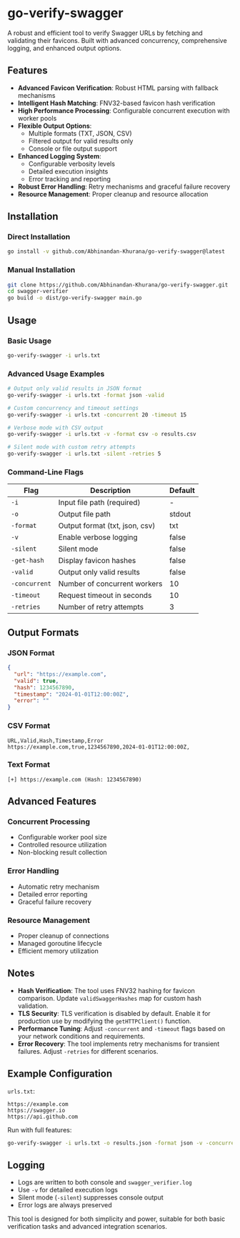 # go-verify-swagger

A robust and efficient tool to verify Swagger URLs by fetching and validating their favicons. Built with advanced concurrency, comprehensive logging, and enhanced output options.

## Features

- **Advanced Favicon Verification**: Robust HTML parsing with fallback mechanisms
- **Intelligent Hash Matching**: FNV32-based favicon hash verification
- **High Performance Processing**: Configurable concurrent execution with worker pools
- **Flexible Output Options**:
  - Multiple formats (TXT, JSON, CSV)
  - Filtered output for valid results only
  - Console or file output support
- **Enhanced Logging System**:
  - Configurable verbosity levels
  - Detailed execution insights
  - Error tracking and reporting
- **Robust Error Handling**: Retry mechanisms and graceful failure recovery
- **Resource Management**: Proper cleanup and resource allocation

## Installation

### Direct Installation

```bash
go install -v github.com/Abhinandan-Khurana/go-verify-swagger@latest
```

### Manual Installation

```bash
git clone https://github.com/Abhinandan-Khurana/go-verify-swagger.git
cd swagger-verifier
go build -o dist/go-verify-swagger main.go
```

## Usage

### Basic Usage

```bash
go-verify-swagger -i urls.txt
```

### Advanced Usage Examples

```bash
# Output only valid results in JSON format
go-verify-swagger -i urls.txt -format json -valid

# Custom concurrency and timeout settings
go-verify-swagger -i urls.txt -concurrent 20 -timeout 15

# Verbose mode with CSV output
go-verify-swagger -i urls.txt -v -format csv -o results.csv

# Silent mode with custom retry attempts
go-verify-swagger -i urls.txt -silent -retries 5
```

### Command-Line Flags

| Flag          | Description                    | Default |
| ------------- | ------------------------------ | ------- |
| `-i`          | Input file path (required)     | -       |
| `-o`          | Output file path               | stdout  |
| `-format`     | Output format (txt, json, csv) | txt     |
| `-v`          | Enable verbose logging         | false   |
| `-silent`     | Silent mode                    | false   |
| `-get-hash`   | Display favicon hashes         | false   |
| `-valid`      | Output only valid results      | false   |
| `-concurrent` | Number of concurrent workers   | 10      |
| `-timeout`    | Request timeout in seconds     | 10      |
| `-retries`    | Number of retry attempts       | 3       |

## Output Formats

### JSON Format

```json
{
  "url": "https://example.com",
  "valid": true,
  "hash": 1234567890,
  "timestamp": "2024-01-01T12:00:00Z",
  "error": ""
}
```

### CSV Format

```csv
URL,Valid,Hash,Timestamp,Error
https://example.com,true,1234567890,2024-01-01T12:00:00Z,
```

### Text Format

```
[+] https://example.com (Hash: 1234567890)
```

## Advanced Features

### Concurrent Processing

- Configurable worker pool size
- Controlled resource utilization
- Non-blocking result collection

### Error Handling

- Automatic retry mechanism
- Detailed error reporting
- Graceful failure recovery

### Resource Management

- Proper cleanup of connections
- Managed goroutine lifecycle
- Efficient memory utilization

## Notes

- **Hash Verification**: The tool uses FNV32 hashing for favicon comparison. Update `validSwaggerHashes` map for custom hash validation.
- **TLS Security**: TLS verification is disabled by default. Enable it for production use by modifying the `getHTTPClient()` function.
- **Performance Tuning**: Adjust `-concurrent` and `-timeout` flags based on your network conditions and requirements.
- **Error Recovery**: The tool implements retry mechanisms for transient failures. Adjust `-retries` for different scenarios.

## Example Configuration

`urls.txt`:

```
https://example.com
https://swagger.io
https://api.github.com
```

Run with full features:

```bash
go-verify-swagger -i urls.txt -o results.json -format json -v -concurrent 15 -timeout 20 -retries 5 -valid
```

## Logging

- Logs are written to both console and `swagger_verifier.log`
- Use `-v` for detailed execution logs
- Silent mode (`-silent`) suppresses console output
- Error logs are always preserved

This tool is designed for both simplicity and power, suitable for both basic verification tasks and advanced integration scenarios.
